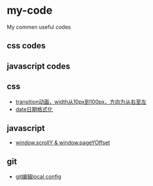 # my-code

My commen useful codes
## css codes


## javascript codes


## css
* [transition动画，width从10px到100px，方向为从右至左](https://github.com/hutaoer/my-code/blob/master/pages/transition_anim_r2l.html)
* [date日期格式化]()

## javascript
* [window.scrollY & window.pageYOffset](https://github.com/hutaoer/my-code/blob/master/docs/scrollY_and_pageYOffset.md)

## git
* [git编辑local config](https://github.com/hutaoer/my-code/blob/master/docs/git_local_config.md)